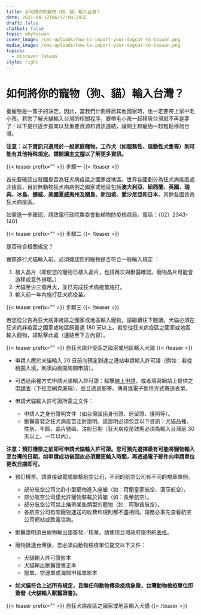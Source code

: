 ```yaml
---
title: 如何將你的寵物（狗、貓）輸入台灣？
date: 2021-04-12T06:57:04.293Z
draft: false
chatbot: false
topic: whytaiwan
cover_image: /cms-uploads/how-to-import-your-dogcat-to-taiwan.png
media_image: /cms-uploads/how-to-import-your-dogcat-to-taiwan.png
topics:
  - Discover Taiwan
style: right
---
```

# 如何將你的寵物（狗、貓）輸入台灣？

養寵物是一輩子的決定，因此，當我們計劃移居其他國家時，也一定要帶上家中毛小孩。若您了解犬貓輸入台灣的相關程序，要帶毛小孩一起移居台灣就不再是夢了！以下提供逐步指南以及重要資源和資訊連結，讓飼主和寵物一起輕鬆移居台灣。

**注意：以下資訊只適用於一般家庭寵物。工作犬（如服務性、值勤性犬隻等）則可能有其他特殊規定。請閱讀[本文檔](https://www.baphiq.gov.tw/ws.php?id=16487)以了解更多資訊。**

{{< teaser prefix="" >}}
步驟一
{{< /teaser >}}

首先要確認出發國是否為狂犬病疫區之國家或地區。世界各國劃分為狂犬病疫區或非疫區，目前無動物狂犬病病例之國家或地區包括**澳大利亞、紐西蘭、英國、瑞典、冰島、挪威、美國夏威夷州及關島、新加坡、愛沙尼亞和日本**。其餘各國皆為狂犬病疫區。

如需進一步確認，請致電行政院農委會動植物防疫檢疫局。電話：（02）2343-1401

{{< teaser prefix="" >}}
步驟二
{{< /teaser >}}

是否符合相關規定？

實際進行犬貓輸入前，必須確認您的寵物是否符合一般輸入規定 ：

1. 植入晶片（即使您的寵物已植入晶片，也請再次與獸醫確認。寵物晶片可能會游移或意外損壞。）
2. 犬貓至少三個月大，並已完成狂犬病疫苗施打。
3. 輸入前一年內施打狂犬病疫苗。

{{< teaser prefix="" >}}
步驟三
{{< /teaser >}}

若您從公告為狂犬病非疫區之國家或地區輸入寵物，請繼續往下閱讀。犬貓必須在狂犬病非疫區之國家或地區飼養達 180 天以上。若您從狂犬病疫區之國家或地區輸入寵物，請點擊此處（連結至下方內容）。

{{< teaser prefix="" >}}
自狂犬病非疫區之國家或地區輸入犬貓
{{< /teaser >}}

* 申請人應於犬貓輸入 20 日前向預定到達之港站申請輸入許可證（例如：若從桃園入境，則須向桃園海關申請）。
* 可透過兩種方式申請犬貓輸入許可證：點擊[線上申請](https://pet-epermit.baphiq.gov.tw/)，或者填寫網站上提供之[申請表](https://www.baphiq.gov.tw/ws.php?id=13028)（下拉至網頁底端），並且透過郵寄、傳真或電子郵件方式寄送表單。
* 申請犬貓輸入許可證所需之文件：

  * 申請人之身份證明文件（如台灣國民身份證、居留證、護照等）。
  * 獸醫簽發之狂犬病疫苗注射證明。該證明必須包含以下資訊：犬貓品種、性別、年齡、晶片號碼、注射日期（狂犬病疫苗效期必須為輸入台灣前 30 天以上、一年以內）。

**注意：預訂機票之前即可申請犬貓輸入許可證。您可預先選擇最有可能將寵物輸入至台灣的日期，如申請成功後因故必須變更輸入時間，再透過電子郵件向申請單位更改日期即可。**

* 預訂機票。請直接致電或聯繫航空公司，不同的航空公司有不同的規章條例。

  * 部分航空公司允許小型寵物進入座艙（如：荷蘭皇家航空、漢莎航空）。
  * 部分航空公司僅允許寵物裝載於貨艙（如：長榮航空）。
  * 部分航空公司禁止攜帶某些類型的寵物（如：阿聯酋航空）。
  * 各航空公司有關寵物運送的收費和規則都不盡相同。請務必事先查看航空公司網站或致電洽詢。
*  獸醫證明須由寵物輸出國簽發／核章。請使用台灣政府提供的[表格](https://www.baphiq.gov.tw/en/upload/baphiq/files/web_structure/14261/20103.pdf)。
* 寵物抵達台灣後，您必須向動物檢疫單位提交以下文件：

  * 犬貓輸入許可證影本
  * 犬貓輸出獸醫證書正本
  * 提單、空運單或海關申報單影本
* **如犬貓符合上述所有規定，且無任何動物傳染疫病象徵，台灣動物檢疫單位即簽發《犬貓輸入獸醫證書》。**

{{< teaser prefix="" >}}
自狂犬病疫區之國家或地區輸入犬貓
{{< /teaser >}}